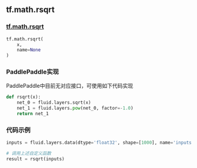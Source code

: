 ## tf.math.rsqrt

### [tf.math.rsqrt](https://www.tensorflow.org/api_docs/python/tf/math/rsqrt)
``` python
tf.math.rsqrt(
    x,
    name=None
)
```

### PaddlePaddle实现
PaddlePaddle中目前无对应接口，可使用如下代码实现
``` python
def rsqrt(x):
    net_0 = fluid.layers.sqrt(x)
    net_1 = fluid.layers.pow(net_0, factor=-1.0)
    return net_1
```

### 代码示例
``` python
inputs = fluid.layers.data(dtype='float32', shape=[1000], name='inputs')

# 调用上述自定义函数
result = rsqrt(inputs)
```
